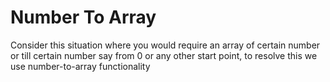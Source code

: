 # Number To Array

Consider this situation where you would require an array of certain number or till certain number say from 0 or any other start point, to resolve this we use number-to-array functionality